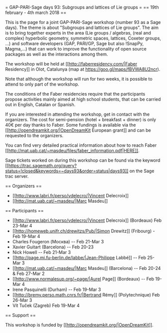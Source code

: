 = GAP-PARI-Sage days 93: Subgroups and lattices of Lie groups =
== 19th february - 4th march 2018 ==

This is the page for a joint GAP-PARI-Sage workshop (number 93 as a Sage days). The theme is about "Subgroups and lattices of Lie groups". The aim is to bring together experts in the area (Lie groups / algebras, (real and complex) hyperbolic geometry, symmetric spaces, lattices, Coxeter groups, ...) and software developers (GAP, PARI/GP, Sage but also !SnapPy, Magma,...) that can work to improve the functionality of open source packages as well as the interactions among them.

The workshop will be held at [[http://faberresidency.com/|Faber Residency]] in Olot, Catalunya (map at https://goo.gl/maps/fBVWA8U2ncr).

Note that although the workshop will run for two weeks, it is possible to attend to only part of the workshop.

The conditions of the Faber residencies require that the participants propose activities mainly aimed at high school students, that can be carried out in English, Catalan or Spanish.

If you are interested in attending the workshop, get in contact with the organizers. The cost for semi-pension (hotel + breakfast + dinner) is only 40€ per day thanks to Faber. Some fundings is available via the [[http://opendreamkit.org/|OpenDreamKit European grant]] and can be requested to the organizers.

You can find very detailed practical information about how to reach Faber [[http://mat.uab.cat/~masdeu/files/faber_information.pdf|HERE]].

Sage tickets worked on during this workshop can be found via the keyword [[https://trac.sagemath.org/query?status=!closed&keywords=~days93&order=status|days93]] on the Sage trac server.

== Organizers ==

 * [[http://www.labri.fr/perso/vdelecro/|Vincent Delecroix]]
 * [[http://mat.uab.cat/~masdeu/|Marc Masdeu]]

== Participants ==

 * [[http://www.labri.fr/perso/vdelecro/|Vincent Delecroix]] (Bordeaux) Feb 23-Mar 4
 * [[http://homeweb.unifr.ch/drewitzs/Pub/|Simon Drewitz]] (Fribourg) - Feb 19-Mar 4
 * Charles Fougeron (Москва) -- Feb 21-Mar 3
 * Xavier Guitart (Barcelona) -- Feb 20-23
 * Nick Howell -- Feb 21-Mar 3
 * [[http://page.mi.fu-berlin.de/labbe/|Jean-Philippe Labbé]] -- Feb 25-Mar 3
 * [[http://mat.uab.cat/~masdeu/|Marc Masdeu]] (Barcelona) -- Feb 20-24 & Feb 27-Mar 2
 * [[http://www.normalesup.org/~page/|Aurel Page]] (Bordeaux) -- Feb 19-Mar 4
 * Irene Pasquinelli (Durham) -- Feb 19-Mar 3
 * [[http://bremy.perso.math.cnrs.fr/|Bertrand Rémy]] (Polytechnique) Feb 26-Mar 3
 * Vít Tuček (Zagreb) Feb 19-Mar 4


== Support ==

This workshop is funded by [[http://opendreamkit.org/|OpenDreamKit]].

